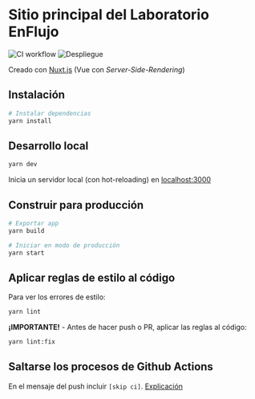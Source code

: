 # Sitio principal del Laboratorio EnFlujo

![CI workflow](https://github.com/enflujo/enflujo-www/actions/workflows/ci.yml/badge.svg)
![Despliegue](https://github.com/enflujo/enflujo-www/actions/workflows/despliegue.yml/badge.svg)

Creado con [Nuxt.js](https://nuxtjs.org) (Vue con _Server-Side-Rendering_)

## Instalación

```bash
# Instalar dependencias
yarn install
```

## Desarrollo local

```bash
yarn dev
```

Inicia un servidor local (con hot-reloading) en [localhost:3000](http://localhost:3000)

## Construir para producción

```bash
# Exportar app
yarn build

# Iniciar en modo de producción
yarn start
```

## Aplicar reglas de estilo al código

Para ver los errores de estilo:

```bash
yarn lint
```

**¡IMPORTANTE!** - Antes de hacer push o PR, aplicar las reglas al código:

```bash
yarn lint:fix
```

## Saltarse los procesos de Github Actions

En el mensaje del push incluir `[skip ci]`. [Explicación](https://github.blog/changelog/2021-02-08-github-actions-skip-pull-request-and-push-workflows-with-skip-ci/)

